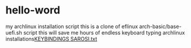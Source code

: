 # hello-word
my archlinux installation script
this is a clone of eflinux arch-basic/base-uefi.sh script
this will save me hours of endless keyboard typing archlinux installations[KEYBINDINGS SAROSI.txt](https://github.com/jgarret1/hello-word/files/7497928/KEYBINDINGS.SAROSI.txt)
